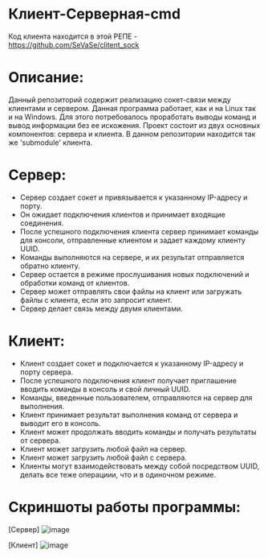 # Клиент-Серверная-cmd

Код клиента находится в этой РЕПЕ - https://github.com/SeVaSe/clitent_sock

# Описание: 

Данный репозиторий содержит реализацию сокет-связи между клиентами и сервером. Данная программа работает, как и на Linux так и на Windows. Для этого потребовалось проработать выводы команд и вывод информации без ее искожения. Проект состоит из двух основных компонентов: сервера и клиента.
В данном репозитории находится так же 'submodule' клиента.



# Сервер:
- Сервер создает сокет и привязывается к указанному IP-адресу и порту.
- Он ожидает подключения клиентов и принимает входящие соединения.
- После успешного подключения клиента сервер принимает команды для консоли, отправленные клиентом и задает каждому клиенту UUID.
- Команды выполняются на сервере, и их результат отправляется обратно клиенту.
- Сервер остается в режиме прослушивания новых подключений и обработки команд от клиентов.
- Сервер может отправлять свои файлы на клиент или загружать файлы с клиента, если это запросит клиент.
- Сервер делает связь между двумя клиентами.




# Клиент:
- Клиент создает сокет и подключается к указанному IP-адресу и порту сервера.
- После успешного подключения клиент получает приглашение вводить команды в консоль и свой личный UUID.
- Команды, введенные пользователем, отправляются на сервер для выполнения.
- Клиент принимает результат выполнения команд от сервера и выводит его в консоль.
- Клиент может продолжать вводить команды и получать результаты от сервера.
- Клиент может загрузить любой файл на сервер.
- Клиент может загрузить любой файл с сервера.
- Клиенты могут взаимодействовать между собой посредством UUID, делать все теже операциии, что и в одиночном режиме.




# Скриншоты работы программы:

[Сервер]
![image](https://github.com/SeVaSe/socket_server/assets/108822198/0c1703d0-f837-4eb8-ba91-ab26e529b4e7)


[Клиент]
![image](https://github.com/SeVaSe/socket_server/assets/108822198/1879f12e-07dc-4d7b-ac51-c7b78dc075c1)
